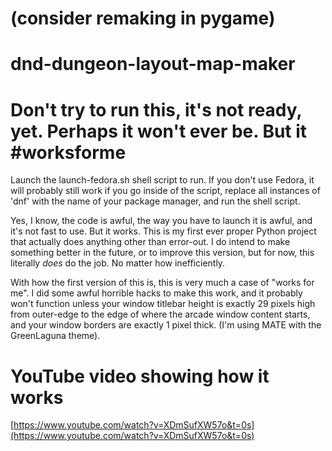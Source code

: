 # (consider remaking in pygame)

# dnd-dungeon-layout-map-maker

# Don't try to run this, it's not ready, yet. Perhaps it won't ever be. But it #worksforme

Launch the launch-fedora.sh shell script to run.
If you don't use Fedora, it will probably still work if you go inside of the script, replace all instances of 'dnf' with the name of your package manager, and run the shell script.

Yes, I know, the code is awful, the way you have to launch it is awful, and it's not fast to use. But it works. This is my first ever proper Python project that actually does anything other than error-out. I do intend to make something better in the future, or to improve this version, but for now, this literally *does* do the job. No matter how inefficiently.

With how the first version of this is, this is very much a case of "works for me". I did some awful horrible hacks to make this work, and it probably won't function unless your window titlebar height is exactly 29 pixels high from outer-edge to the edge of where the arcade window content starts, and your window borders are exactly 1 pixel thick. (I'm using MATE with the GreenLaguna theme).

# YouTube video showing how it works
[https://www.youtube.com/watch?v=XDmSufXW57o&t=0s](https://www.youtube.com/watch?v=XDmSufXW57o&t=0s)
